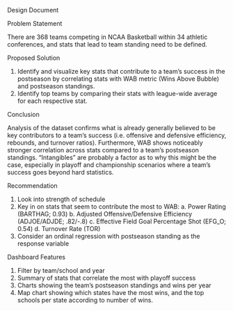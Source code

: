 Design Document

Problem Statement

  There are 368 teams competing in NCAA Basketball within 34 athletic conferences, and stats that lead to team standing need to be defined.

Proposed Solution

  1. Identify and visualize key stats that contribute to a team’s success in the postseason by correlating stats with WAB metric (Wins Above Bubble) and postseason standings.
  2. Identify top teams by comparing their stats with league-wide average for each respective stat.

Conclusion

  Analysis of the dataset confirms what is already generally believed to be key contributors to a team’s success (i.e. offensive and defensive efficiency, rebounds, and turnover ratios). Furthermore, WAB shows noticeably stronger correlation across stats compared to a team’s postseason standings. “Intangibles” are probably a factor as to why this might be the case, especially in playoff and championship scenarios where a team’s success goes beyond hard statistics.

Recommendation

  1. Look into strength of schedule
  2. Key in on stats that seem to contribute the most to WAB:
    a. Power Rating (BARTHAG; 0.93)
    b. Adjusted Offensive/Defensive Efficiency (ADJOE/ADJDE; .82/-.8)
    c. Effective Field Goal Percentage Shot (EFG_O; 0.54)
    d. Turnover Rate (TOR)
  3. Consider an ordinal regression with postseason standing as the response variable

Dashboard Features

  1. Filter by team/school and year
  2. Summary of stats that correlate the most with playoff success
  3. Charts showing the team’s postseason standings and wins per year
  4. Map chart showing which states have the most wins, and the top schools per state according to number of wins.
